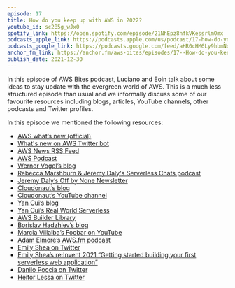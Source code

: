 ```yaml
---
episode: 17
title: How do you keep up with AWS in 2022?
youtube_id: sc2B5g_wJx0
spotify_link: https://open.spotify.com/episode/21NhEpz8nfkVKessrlmOmx
podcasts_apple_link: https://podcasts.apple.com/us/podcast/17-how-do-you-keep-up-with-aws-in-2022/id1585489017?i=1000546542521
podcasts_google_link: https://podcasts.google.com/feed/aHR0cHM6Ly9hbmNob3IuZm0vcy82YTMzMTJhMC9wb2RjYXN0L3Jzcw/episode/MzUwMGIzZmMtY2ZkYi00YTNjLWI0NzgtMjI5OWJiOGVmYjRk?sa=X&ved=0CAUQkfYCahcKEwi4n82V7vX3AhUAAAAAHQAAAAAQAQ
anchor_fm_link: https://anchor.fm/aws-bites/episodes/17--How-do-you-keep-up-with-AWS-in-2022-e1c4ask
publish_date: 2021-12-30
---
```



In this episode of AWS Bites podcast, Luciano and Eoin talk about some ideas to stay update with the evergreen world of AWS. This is a much less structured episode than usual and we informally discuss some of our favourite resources including blogs, articles, YouTube channels, other podcasts and Twitter profiles.
  
In this episode we mentioned the following resources:

- [AWS what’s new (official)](https://aws.amazon.com/new/) 
- [What's new on AWS Twitter bot](https://twitter.com/awswhatsnew)
- [AWS News RSS Feed](https://aws.amazon.com/about-aws/whats-new/recent/feed/)
- [AWS Podcast](https://aws.amazon.com/podcasts/aws-podcast/?podcast-list.sort-by=item.additionalFields.EpisodeNum&podcast-list.sort-order=desc&awsf.episode-type=*all&awsf.tech-category-filter=*all&awsf.product-filter=*all&awsf.industry-filter=*all)
- [Werner Vogel’s blog](https://www.allthingsdistributed.com/) 
- [Rebecca Marshburn & Jeremy Daly's Serverless Chats podcast](https://www.serverlesschats.com/)
- [Jeremy Daly’s Off by None Newsletter](https://offbynone.io/)
- [Cloudonaut’s blog](https://cloudonaut.io/)
- [Cloudonaut’s YouTube channel](https://www.youtube.com/cloudonaut)
- [Yan Cui’s blog](https://theburningmonk.com/)
- [Yan Cui’s Real World Serverless](https://realworldserverless.com/) 
- [AWS Builder Library](https://aws.amazon.com/builders-library/)
- [Borislav Hadzhiev’s blog](https://bobbyhadz.com/)
- [Marcia Villalba’s Foobar on YouTube](https://www.youtube.com/c/FooBar_codes)
- [Adam Elmore’s AWS.fm podcast](https://aws.fm/)
- [Emily Shea on Twitter](https://twitter.com/em__shea) 
- [Emily Shea’s re:Invent 2021 “Getting started building your first serverless web application”](https://www.youtube.com/watch?v=DdyhdnWVukc)
- [Danilo Poccia on Twitter](https://twitter.com/danilop)
- [Heitor Lessa on Twitter](https://twitter.com/heitor_lessa)